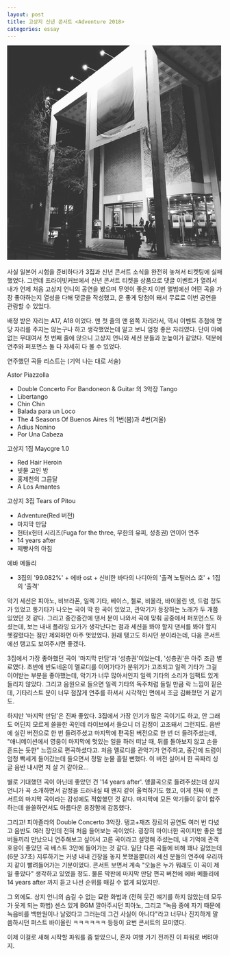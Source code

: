 ```yaml
---
layout: post
title: 고상지 신년 콘서트 <Adventure 2018>
categories: essay
---
```


<img src="/thumbnails/180307/고상지콘서트.png" width="500" />

사실 일본어 시험을 준비하다가 3집과 신년 콘서트 소식을 완전히 놓쳐서 티켓팅에 실패했었다.
그런데 프라이빗커브에서 신년 콘서트 티켓을 상품으로 댓글 이벤트가 열려서 
내가 언제 처음 고상지 언니의 공연을 봤으며 무엇이 좋은지 이번 앨범에선 어떤 곡을 가장 좋아하는지 열성을 다해 댓글을 작성했고, 운 좋게 당첨이 돼서 무료로 이번 공연을 관람할 수 있었다.

배정 받은 자리는 A17, A18 이었다. 맨 첫 줄의 맨 왼쪽 자리라서, 역시 이벤트 추첨에 명당 자리를 주지는 않는구나 하고 생각했었는데 알고 보니 엄청 좋은 자리였다. 단이 아예 없는 무대여서 첫 번째 줄에 앉으니 고상지 언니와 세션 분들과 눈높이가 같았다. 덕분에 연주와 퍼포먼스 둘 다 자세히 다 볼 수 있었다.

연주했던 곡들 리스트는 (기억 나는 대로 서술)

Astor Piazzolla
- Double Concerto For Bandoneon & Guitar 의 3악장 Tango
- Libertango
- Chin Chin
- Balada para un Loco
- The 4 Seasons Of Buenos Aires 의 1번(봄)과 4번(겨울)
- Adius Nonino
- Por Una Cabeza

고상지 1집 Maycgre 1.0
- Red Hair Heroin
- 빗물 고인 방
- 홍제천의 그믐달
- A Los Amantes

고상지 3집 Tears of Pitou
- Adventure(Red 버전)
- 마지막 만담 
- 헌터x헌터 시리즈(Fuga for the three, 무한의 유피, 성층권) 연이어 연주
- 14 years after
- 제빵사의 아침

에바 메들리
- 3집의 '99.082%' + 에바 ost + 신비한 바다의 나디아의 '출격 노틸러스 호' + 1집의 '출격'


악기 세션은 피아노, 비브라폰, 일렉 기타, 베이스, 첼로, 비올라, 바이올린 넷, 드럼 정도가 있었고
통기타가 나오는 곡이 딱 한 곡이 있었고, 관악기가 등장하는 노래가 두 개쯤 있었던 것 같다. 
그리고 중간중간에 댄서 분이 나와서 곡에 맞춰 공중에서 퍼포먼스도 하셨는데, 보는 내내 플라잉 요가가 생각난다는 점과 세션을 봐야 할지 댄서를 봐야 할지 헷갈렸다는 점만 제외하면 아주 멋있었다. 원래 탱고도 하시던 분이라는데, 다음 콘서트에선 탱고도 보여주시면 좋겠다.

3집에서 가장 좋아했던 곡이 '마지막 만담'과 '성층권'이었는데, '성층권'은 아주 조금 별로였다. 초반에 반도네온이 멜로디를 이어가다가 분위기가 고조되고 일렉 기타가 그걸 이어받는 부분을 좋아했는데, 악기가 너무 많아서인지 일렉 기타의 소리가 임팩트 있게 들리지 않았다. 그리고 음원으로 들으면 일렉 기타의 독주처럼 들릴 만큼 락 느낌이 짙은데, 기타리스트 분이 너무 점잖게 연주를 하셔서 시각적인 면에서 조금 김빠졌던 거 같기도. 

하지만 '마지막 만담'은 진짜 좋았다. 3집에서 가장 인기가 많은 곡이기도 하고, 안 그래도 어딘지 모르게 쓸쓸한 곡인데 라이브에서 들으니 더 감정이 고조돼서 그런지도. 음반에 실린 버전으로 한 번 들려주셨고 마지막에 편곡된 버전으로 한 번 더 들려주셨는데, "애니메이션에서 영웅이 마지막에 멋있는 일을 하러 떠날 때, 뒤를 돌아보지 않고 손을 흔드는 듯한" 느낌으로 편곡하셨다고. 처음 멜로디를 관악기가 연주하고, 중간에 드럼이 엄청 빡세게 들어갔는데 들으면서 정말 눈물 흘릴 뻔했다. 이 버전 실어서 한 곡짜리 싱글 음반 내시면 저 살 거 같아요... 

별로 기대했던 곡이 아닌데 좋았던 건 '14 years after'. 앵콜곡으로 들려주셨는데 상지 언니가 곡 소개하면서 감정을 드러내실 때 왠지 같이 울컥하기도 했고, 이게 진짜 이 콘서트의 마지막 곡이라는 감성에도 적합했던 것 같다. 마지막에 모든 악기들이 같이 합주하는데 쓸쓸하면서도 아름다운 웅장함에 감동했다.

그리고! 피아졸라의 Double Concerto 3악장. 탱고+재즈 장르의 공연도 여러 번 다녔고 음반도 여러 장인데 전혀 처음 들어보는 곡이었다. 굉장히 마이너한 곡이지만 좋은 멤버들끼리 만났으니 연주해보고 싶어서 고른 곡이라고 설명해 주셨는데, 내 기억에 관객 호응이 좋았던 곡 베스트 3안에 들어가는 것 같다. 일단 다른 곡들에 비해 꽤나 길었는데 (6분 37초) 지루하기는 커녕 내내 긴장을 놓지 못했을뿐더러 세션 분들의 연주에 우리까지 같이 빨려들어가는 기분이었다. 콘서트 보면서 계속 "오늘은 누가 뭐래도 이 곡이 제일 좋았다" 생각하고 있었을 정도. 물론 막판에 마지막 만담 편곡 버전에 에바 메들리에 14 years after 까지 듣고 나선 순위를 매길 수 없게 되었지만.

그 외에도. 상지 언니의 숨길 수 없는 묘한 화법과 (전혀 웃긴 얘기를 하지 않았는데 모두가 웃게 되는 화법) 센스 있게 BGM 깔아주시던 피아노, 그리고 "녹음 중에 자기 때문에 녹음비를 백만원이나 날렸다고 그러는데 그건 사실이 아니다"라고 너무나 진지하게 말씀하시던 퍼스트 바이올린 ㅋㅋㅋㅋㅋㅋ 등등이 요번 콘서트의 묘미였다.

이제 이걸로 새해 시작할 파워를 좀 받았으니, 혼자 여행 가기 전까진 이 파워로 버텨야지. 

